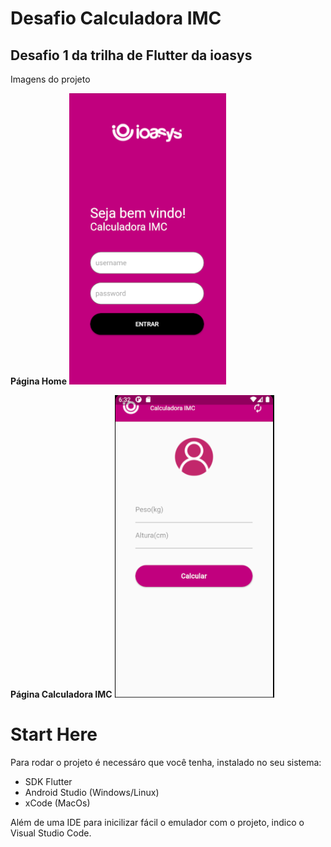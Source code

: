 # Desafio Calculadora IMC

## Desafio 1 da trilha de Flutter da ioasys

Imagens do projeto

__Página Home__
![](assets/images/login.png)

__Página Calculadora IMC__
![](assets/images/calculadora.png)

# Start Here

Para rodar o projeto é necessáro que você tenha, instalado no seu sistema:

* SDK Flutter
* Android Studio (Windows/Linux)
* xCode (MacOs)

Além de uma IDE para inicilizar fácil o emulador com o projeto, indico o Visual Studio Code.